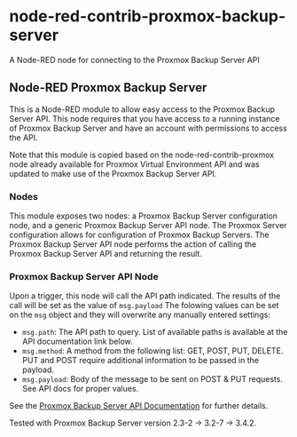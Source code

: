 # node-red-contrib-proxmox-backup-server
A Node-RED node for connecting to the Proxmox Backup Server API

## Node-RED Proxmox Backup Server
This is a Node-RED module to allow easy access to the Proxmox Backup Server API. 
This node requires that you have access to a running instance of Proxmox Backup Server and have an account with permissions to access the API.

Note that this module is copied based on the node-red-contrib-proxmox node already available for Proxmox Virtual Environment API and was updated to make use of the Proxmox Backup Server API.

### Nodes
This module exposes two nodes: a Proxmox Backup Server  configuration node, and a generic Proxmox Backup Server API node. The Proxmox Server configuration allows for configuration of Proxmox Backup Servers. The Proxmox Backup Server API node performs the action of calling the Proxmox Backup Server API and returning the result.

### Proxmox Backup Server API Node
Upon a trigger, this node will call the API path indicated. The results of the call will be set as the value of `msg.payload`
The folowing values can be set on the `msg` object and they will overwrite any manually entered settings:
- `msg.path`: The API path to query. List of available paths is available at the API documentation link below.
- `msg.method`: A method from the following list: GET, POST, PUT, DELETE. PUT and POST require additional information to be passed in the payload.
- `msg.payload`: Body of the message to be sent on POST & PUT requests. See API docs for proper values. 

See the [Proxmox Backup Server API Documentation](https://pbs.proxmox.com/docs/api-viewer/index.html) for further details.

Tested with Proxmox Backup Server version 2.3-2 -> 3.2-7 -> 3.4.2.

